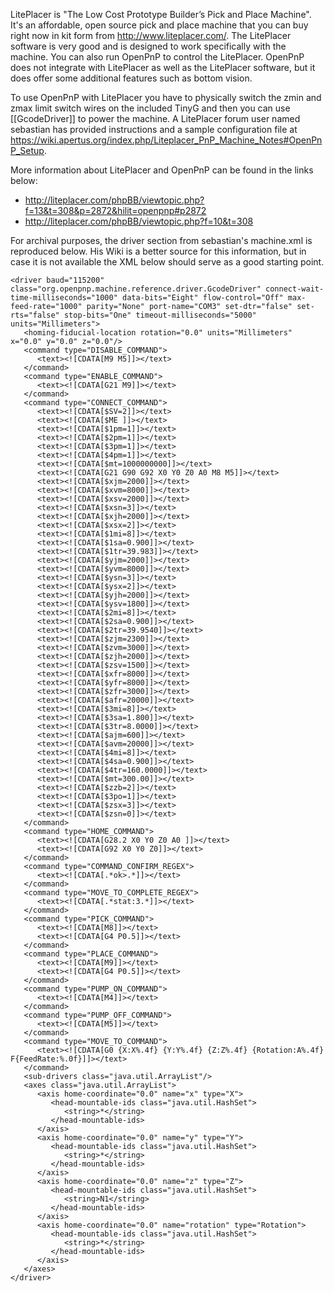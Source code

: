 LitePlacer is "The Low Cost Prototype Builder’s Pick and Place Machine". It's an affordable, open source pick and place machine that you can buy right now in kit form from http://www.liteplacer.com/. The LitePlacer software is very good and is designed to work specifically with the machine. You can also run OpenPnP to control the LitePlacer. OpenPnP does not integrate with LitePlacer as well as the LitePlacer software, but it does offer some additional features such as bottom vision.

To use OpenPnP with LitePlacer you have to physically switch the zmin and zmax limit switch wires on the included TinyG and then you can use [[GcodeDriver]] to power the machine. A LitePlacer forum user named sebastian has provided instructions and a sample configuration file at https://wiki.apertus.org/index.php/Liteplacer_PnP_Machine_Notes#OpenPnP_Setup.

More information about LitePlacer and OpenPnP can be found in the links below:

* http://liteplacer.com/phpBB/viewtopic.php?f=13&t=308&p=2872&hilit=openpnp#p2872
* http://liteplacer.com/phpBB/viewtopic.php?f=10&t=308

For archival purposes, the driver section from sebastian's machine.xml is reproduced below. His Wiki is a better source for this information, but in case it is not available the XML below should serve as a good starting point.

```
<driver baud="115200" class="org.openpnp.machine.reference.driver.GcodeDriver" connect-wait-time-milliseconds="1000" data-bits="Eight" flow-control="Off" max-feed-rate="1000" parity="None" port-name="COM3" set-dtr="false" set-rts="false" stop-bits="One" timeout-milliseconds="5000" units="Millimeters">
   <homing-fiducial-location rotation="0.0" units="Millimeters" x="0.0" y="0.0" z="0.0"/>
   <command type="DISABLE_COMMAND">
      <text><![CDATA[M9 M5]]></text>
   </command>
   <command type="ENABLE_COMMAND">
      <text><![CDATA[G21 M9]]></text>
   </command>
   <command type="CONNECT_COMMAND">
      <text><![CDATA[$SV=2]]></text>
      <text><![CDATA[$ME ]]></text>
      <text><![CDATA[$1pm=1]]></text>
      <text><![CDATA[$2pm=1]]></text>
      <text><![CDATA[$3pm=1]]></text>
      <text><![CDATA[$4pm=1]]></text>
      <text><![CDATA[$mt=1000000000]]></text>
      <text><![CDATA[G21 G90 G92 X0 Y0 Z0 A0 M8 M5]]></text>
      <text><![CDATA[$xjm=2000]]></text>
      <text><![CDATA[$xvm=8000]]></text>
      <text><![CDATA[$xsv=2000]]></text>
      <text><![CDATA[$xsn=3]]></text>
      <text><![CDATA[$xjh=2000]]></text>
      <text><![CDATA[$xsx=2]]></text>
      <text><![CDATA[$1mi=8]]></text>
      <text><![CDATA[$1sa=0.900]]></text>
      <text><![CDATA[$1tr=39.983]]></text>
      <text><![CDATA[$yjm=2000]]></text>
      <text><![CDATA[$yvm=8000]]></text>
      <text><![CDATA[$ysn=3]]></text>
      <text><![CDATA[$ysx=2]]></text>
      <text><![CDATA[$yjh=2000]]></text>
      <text><![CDATA[$ysv=1800]]></text>
      <text><![CDATA[$2mi=8]]></text>
      <text><![CDATA[$2sa=0.900]]></text>
      <text><![CDATA[$2tr=39.9540]]></text>
      <text><![CDATA[$zjm=2300]]></text>
      <text><![CDATA[$zvm=3000]]></text>
      <text><![CDATA[$zjh=2000]]></text>
      <text><![CDATA[$zsv=1500]]></text>
      <text><![CDATA[$xfr=8000]]></text>
      <text><![CDATA[$yfr=8000]]></text>
      <text><![CDATA[$zfr=3000]]></text>
      <text><![CDATA[$afr=20000]]></text>
      <text><![CDATA[$3mi=8]]></text>
      <text><![CDATA[$3sa=1.800]]></text>
      <text><![CDATA[$3tr=8.0000]]></text>
      <text><![CDATA[$ajm=600]]></text>
      <text><![CDATA[$avm=20000]]></text>
      <text><![CDATA[$4mi=8]]></text>
      <text><![CDATA[$4sa=0.900]]></text>
      <text><![CDATA[$4tr=160.0000]]></text>
      <text><![CDATA[$mt=300.00]]></text>
      <text><![CDATA[$zzb=2]]></text>
      <text><![CDATA[$3po=1]]></text>
      <text><![CDATA[$zsx=3]]></text>
      <text><![CDATA[$zsn=0]]></text>
   </command>
   <command type="HOME_COMMAND">
      <text><![CDATA[G28.2 X0 Y0 Z0 A0 ]]></text>
      <text><![CDATA[G92 X0 Y0 Z0]]></text>
   </command>
   <command type="COMMAND_CONFIRM_REGEX">
      <text><![CDATA[.*ok>.*]]></text>
   </command>
   <command type="MOVE_TO_COMPLETE_REGEX">
      <text><![CDATA[.*stat:3.*]]></text>
   </command>
   <command type="PICK_COMMAND">
      <text><![CDATA[M8]]></text>
      <text><![CDATA[G4 P0.5]]></text>
   </command>
   <command type="PLACE_COMMAND">
      <text><![CDATA[M9]]></text>
      <text><![CDATA[G4 P0.5]]></text>
   </command>
   <command type="PUMP_ON_COMMAND">
      <text><![CDATA[M4]]></text>
   </command>
   <command type="PUMP_OFF_COMMAND">
      <text><![CDATA[M5]]></text>
   </command>
   <command type="MOVE_TO_COMMAND">
      <text><![CDATA[G0 {X:X%.4f} {Y:Y%.4f} {Z:Z%.4f} {Rotation:A%.4f} F{FeedRate:%.0f}]]></text>
   </command>
   <sub-drivers class="java.util.ArrayList"/>
   <axes class="java.util.ArrayList">
      <axis home-coordinate="0.0" name="x" type="X">
         <head-mountable-ids class="java.util.HashSet">
            <string>*</string>
         </head-mountable-ids>
      </axis>
      <axis home-coordinate="0.0" name="y" type="Y">
         <head-mountable-ids class="java.util.HashSet">
            <string>*</string>
         </head-mountable-ids>
      </axis>
      <axis home-coordinate="0.0" name="z" type="Z">
         <head-mountable-ids class="java.util.HashSet">
            <string>N1</string>
         </head-mountable-ids>
      </axis>
      <axis home-coordinate="0.0" name="rotation" type="Rotation">
         <head-mountable-ids class="java.util.HashSet">
            <string>*</string>
         </head-mountable-ids>
      </axis>
   </axes>
</driver>
```